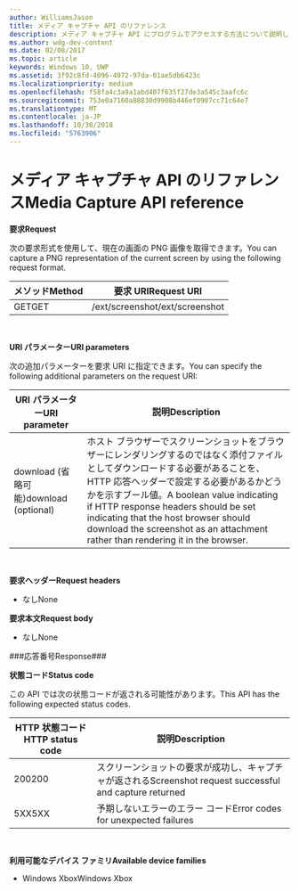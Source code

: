 ```yaml
---
author: WilliamsJason
title: メディア キャプチャ API のリファレンス
description: メディア キャプチャ API にプログラムでアクセスする方法について説明します。
ms.author: wdg-dev-content
ms.date: 02/08/2017
ms.topic: article
keywords: Windows 10, UWP
ms.assetid: 3f92c8fd-4096-4972-97da-01ae5db6423c
ms.localizationpriority: medium
ms.openlocfilehash: f58fa4c3a9a1abd407f635f27de3a545c3aafc6c
ms.sourcegitcommit: 753e0a7160a88830d9908b446ef0907cc71c64e7
ms.translationtype: MT
ms.contentlocale: ja-JP
ms.lasthandoff: 10/30/2018
ms.locfileid: "5763906"
---
```

# <a name="media-capture-api-reference"></a><span data-ttu-id="82995-104">メディア キャプチャ API のリファレンス</span><span class="sxs-lookup"><span data-stu-id="82995-104">Media Capture API reference</span></span> #

**<span data-ttu-id="82995-105">要求</span><span class="sxs-lookup"><span data-stu-id="82995-105">Request</span></span>**

<span data-ttu-id="82995-106">次の要求形式を使用して、現在の画面の PNG 画像を取得できます。</span><span class="sxs-lookup"><span data-stu-id="82995-106">You can capture a PNG representation of the current screen by using the following request format.</span></span>

| <span data-ttu-id="82995-107">メソッド</span><span class="sxs-lookup"><span data-stu-id="82995-107">Method</span></span>        | <span data-ttu-id="82995-108">要求 URI</span><span class="sxs-lookup"><span data-stu-id="82995-108">Request URI</span></span>     | 
| ------------- |-----------------|
| <span data-ttu-id="82995-109">GET</span><span class="sxs-lookup"><span data-stu-id="82995-109">GET</span></span>           | <span data-ttu-id="82995-110">/ext/screenshot</span><span class="sxs-lookup"><span data-stu-id="82995-110">/ext/screenshot</span></span> |
<br>

**<span data-ttu-id="82995-111">URI パラメーター</span><span class="sxs-lookup"><span data-stu-id="82995-111">URI parameters</span></span>**

<span data-ttu-id="82995-112">次の追加パラメーターを要求 URI に指定できます。</span><span class="sxs-lookup"><span data-stu-id="82995-112">You can specify the following additional parameters on the request URI:</span></span>


| <span data-ttu-id="82995-113">URI パラメーター</span><span class="sxs-lookup"><span data-stu-id="82995-113">URI parameter</span></span>      | <span data-ttu-id="82995-114">説明</span><span class="sxs-lookup"><span data-stu-id="82995-114">Description</span></span>     | 
| ------------------ |-----------------|
| <span data-ttu-id="82995-115">download (省略可能)</span><span class="sxs-lookup"><span data-stu-id="82995-115">download (optional)</span></span>| <span data-ttu-id="82995-116">ホスト ブラウザーでスクリーンショットをブラウザーにレンダリングするのではなく添付ファイルとしてダウンロードする必要があることを、HTTP 応答ヘッダーで設定する必要があるかどうかを示すブール値。</span><span class="sxs-lookup"><span data-stu-id="82995-116">A boolean value indicating if HTTP response headers should be set indicating that the host browser should download the screenshot as an attachment rather than rendering it in the browser.</span></span>  |
<br>

**<span data-ttu-id="82995-117">要求ヘッダー</span><span class="sxs-lookup"><span data-stu-id="82995-117">Request headers</span></span>**

* <span data-ttu-id="82995-118">なし</span><span class="sxs-lookup"><span data-stu-id="82995-118">None</span></span>

**<span data-ttu-id="82995-119">要求本文</span><span class="sxs-lookup"><span data-stu-id="82995-119">Request body</span></span>**

* <span data-ttu-id="82995-120">なし</span><span class="sxs-lookup"><span data-stu-id="82995-120">None</span></span>

###<a name="response"></a><span data-ttu-id="82995-121">応答番号</span><span class="sxs-lookup"><span data-stu-id="82995-121">Response###</span></span>

**<span data-ttu-id="82995-122">状態コード</span><span class="sxs-lookup"><span data-stu-id="82995-122">Status code</span></span>**

<span data-ttu-id="82995-123">この API では次の状態コードが返される可能性があります。</span><span class="sxs-lookup"><span data-stu-id="82995-123">This API has the following expected status codes.</span></span>

| <span data-ttu-id="82995-124">HTTP 状態コード</span><span class="sxs-lookup"><span data-stu-id="82995-124">HTTP status code</span></span>   | <span data-ttu-id="82995-125">説明</span><span class="sxs-lookup"><span data-stu-id="82995-125">Description</span></span>     | 
| ------------------ |-----------------|
| <span data-ttu-id="82995-126">200</span><span class="sxs-lookup"><span data-stu-id="82995-126">200</span></span>                | <span data-ttu-id="82995-127">スクリーンショットの要求が成功し、キャプチャが返される</span><span class="sxs-lookup"><span data-stu-id="82995-127">Screenshot request successful and capture returned</span></span> |
| <span data-ttu-id="82995-128">5XX</span><span class="sxs-lookup"><span data-stu-id="82995-128">5XX</span></span>                | <span data-ttu-id="82995-129">予期しないエラーのエラー コード</span><span class="sxs-lookup"><span data-stu-id="82995-129">Error codes for unexpected failures</span></span> |
<br>

**<span data-ttu-id="82995-130">利用可能なデバイス ファミリ</span><span class="sxs-lookup"><span data-stu-id="82995-130">Available device families</span></span>**

* <span data-ttu-id="82995-131">Windows Xbox</span><span class="sxs-lookup"><span data-stu-id="82995-131">Windows Xbox</span></span>

